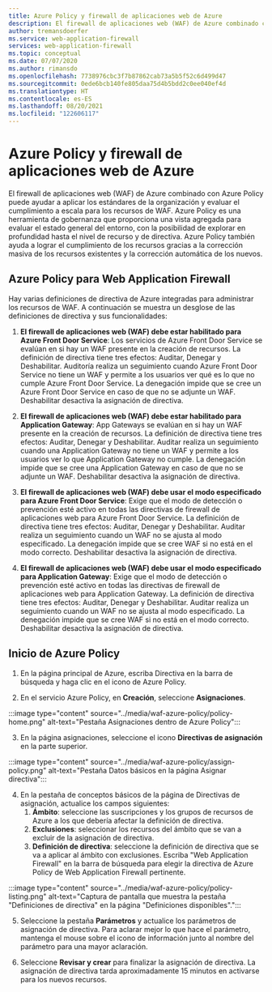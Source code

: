 ```yaml
---
title: Azure Policy y firewall de aplicaciones web de Azure
description: El firewall de aplicaciones web (WAF) de Azure combinado con Azure Policy puede ayudar a aplicar los estándares de la organización y evaluar el cumplimiento a escala para los recursos de WAF.
author: tremansdoerfer
ms.service: web-application-firewall
services: web-application-firewall
ms.topic: conceptual
ms.date: 07/07/2020
ms.author: rimansdo
ms.openlocfilehash: 7738976cbc3f7b87862cab73a5b5f52c6d499d47
ms.sourcegitcommit: 0ede6bcb140fe805daa75d4b5bdd2c0ee040ef4d
ms.translationtype: HT
ms.contentlocale: es-ES
ms.lasthandoff: 08/20/2021
ms.locfileid: "122606117"
---
```

# <a name="azure-web-application-firewall-and-azure-policy"></a>Azure Policy y firewall de aplicaciones web de Azure

El firewall de aplicaciones web (WAF) de Azure combinado con Azure Policy puede ayudar a aplicar los estándares de la organización y evaluar el cumplimiento a escala para los recursos de WAF. Azure Policy es una herramienta de gobernanza que proporciona una vista agregada para evaluar el estado general del entorno, con la posibilidad de explorar en profundidad hasta el nivel de recurso y de directiva. Azure Policy también ayuda a lograr el cumplimiento de los recursos gracias a la corrección masiva de los recursos existentes y la corrección automática de los nuevos.

## <a name="azure-policy-for-web-application-firewall"></a>Azure Policy para Web Application Firewall

Hay varias definiciones de directiva de Azure integradas para administrar los recursos de WAF. A continuación se muestra un desglose de las definiciones de directiva y sus funcionalidades:

1. **El firewall de aplicaciones web (WAF) debe estar habilitado para Azure Front Door Service**: Los servicios de Azure Front Door Service se evalúan en si hay un WAF presente en la creación de recursos. La definición de directiva tiene tres efectos: Auditar, Denegar y Deshabilitar. Auditoría realiza un seguimiento cuando Azure Front Door Service no tiene un WAF y permite a los usuarios ver qué es lo que no cumple Azure Front Door Service. La denegación impide que se cree un Azure Front Door Service en caso de que no se adjunte un WAF. Deshabilitar desactiva la asignación de directiva.

2. **El firewall de aplicaciones web (WAF) debe estar habilitado para Application Gateway**: App Gateways se evalúan en si hay un WAF presente en la creación de recursos. La definición de directiva tiene tres efectos: Auditar, Denegar y Deshabilitar. Auditar realiza un seguimiento cuando una Application Gateway no tiene un WAF y permite a los usuarios ver lo que Application Gateway no cumple. La denegación impide que se cree una Application Gateway en caso de que no se adjunte un WAF. Deshabilitar desactiva la asignación de directiva.

3. **El firewall de aplicaciones web (WAF) debe usar el modo especificado para Azure Front Door Service**: Exige que el modo de detección o prevención esté activo en todas las directivas de firewall de aplicaciones web para Azure Front Door Service. La definición de directiva tiene tres efectos: Auditar, Denegar y Deshabilitar. Auditar realiza un seguimiento cuando un WAF no se ajusta al modo especificado. La denegación impide que se cree WAF si no está en el modo correcto. Deshabilitar desactiva la asignación de directiva.

4. **El firewall de aplicaciones web (WAF) debe usar el modo especificado para Application Gateway**: Exige que el modo de detección o prevención esté activo en todas las directivas de firewall de aplicaciones web para Application Gateway. La definición de directiva tiene tres efectos: Auditar, Denegar y Deshabilitar. Auditar realiza un seguimiento cuando un WAF no se ajusta al modo especificado. La denegación impide que se cree WAF si no está en el modo correcto. Deshabilitar desactiva la asignación de directiva.

## <a name="launch-an-azure-policy"></a>Inicio de Azure Policy

1.  En la página principal de Azure, escriba Directiva en la barra de búsqueda y haga clic en el icono de Azure Policy.

2.  En el servicio Azure Policy, en **Creación**, seleccione **Asignaciones**.

:::image type="content" source="../media/waf-azure-policy/policy-home.png" alt-text="Pestaña Asignaciones dentro de Azure Policy":::

3.  En la página asignaciones, seleccione el icono **Directivas de asignación** en la parte superior.

:::image type="content" source="../media/waf-azure-policy/assign-policy.png" alt-text="Pestaña Datos básicos en la página Asignar directiva":::

4.  En la pestaña de conceptos básicos de la página de Directivas de asignación, actualice los campos siguientes:
    1.  **Ámbito**: seleccione las suscripciones y los grupos de recursos de Azure a los que debería afectar la definición de directiva.
    2.  **Exclusiones**: seleccionar los recursos del ámbito que se van a excluir de la asignación de directiva.
    3.  **Definición de directiva**: seleccione la definición de directiva que se va a aplicar al ámbito con exclusiones. Escriba "Web Application Firewall" en la barra de búsqueda para elegir la directiva de Azure Policy de Web Application Firewall pertinente.

:::image type="content" source="../media/waf-azure-policy/policy-listing.png" alt-text="Captura de pantalla que muestra la pestaña &quot;Definiciones de directiva&quot; en la página &quot;Definiciones disponibles&quot;.":::

5.  Seleccione la pestaña **Parámetros** y actualice los parámetros de asignación de directiva. Para aclarar mejor lo que hace el parámetro, mantenga el mouse sobre el icono de información junto al nombre del parámetro para una mayor aclaración.

6.  Seleccione **Revisar y crear** para finalizar la asignación de directiva. La asignación de directiva tarda aproximadamente 15 minutos en activarse para los nuevos recursos.
